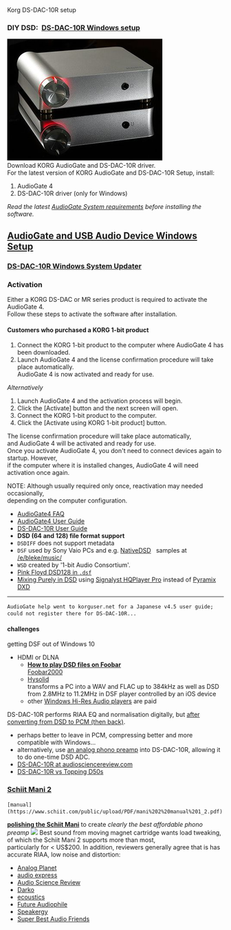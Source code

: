 Korg DS-DAC-10R setup

### DIY DSD:  [DS-DAC-10R Windows setup](https://www.korg.com/us/products/audio/audiogate4/download.php)

![](DS-DAC-10R.jpg)  
Download KORG AudioGate and DS-DAC-10R driver.  
For the latest version of KORG AudioGate and DS-DAC-10R Setup, install:

1.  AudioGate 4
2.  DS-DAC-10R driver (only for Windows)

_Read the latest [AudioGate System requirements](https://www.korg.com/products/audio/audiogate4/page_1.php) before installing the software._  

[AudioGate and USB Audio Device Windows Setup](https://www.korg.com/us/support/download/software/0/529/2583/)
-------------------------------------------------------------------------------------------------------------

### [DS-DAC-10R Windows System Updater](https://www.korg.com/us/support/download/software/0/528/2625/)

### Activation

Either a KORG DS-DAC or MR series product is required to activate the AudioGate 4.  
Follow these steps to activate the software after installation.

#### Customers who purchased a KORG 1-bit product

1.  Connect the KORG 1-bit product to the computer where AudioGate 4 has been downloaded.
2.  Launch AudioGate 4 and the license confirmation procedure will take place automatically.  
    AudioGate 4 is now activated and ready for use.

  
_Alternatively_  

1.  Launch AudioGate 4 and the activation process will begin.
2.  Click the \[Activate\] button and the next screen will open.
3.  Connect the KORG 1-bit product to the computer.
4.  Click the \[Activate using KORG 1-bit product\] button.

The license confirmation procedure will take place automatically,  
and AudioGate 4 will be activated and ready for use.  
Once you activate AudioGate 4, you don't need to connect devices again to startup. However,  
if the computer where it is installed changes, AudioGate 4 will need activation once again.  
  
NOTE: Although usually required only once, reactivation may needed occasionally,  
depending on the computer configuration.

-   [AudioGate4 FAQ](AudioGate_4_Faq_E2_2.pdf)
-   [AudioGate4 User Guide](AudioGate4_E3a.pdf)
-   [DS-DAC-10R User Guide](DS-DAC-10R_OM_E4.pdf)
-   **DSD (64 and 128) file format support**
-   `DSDIFF` does not support metadata
-   `DSF` used by Sony Vaio PCs and e.g. [NativeDSD](https://www.nativedsd.com/free-dsd-download/)   samples at [/e/bleke/music/](E__bleke_music_.html)
-   `WSD` created by '1-bit Audio Consortium'.
-   [Pink Floyd DSD128 in `.dsf`](https://archive.org/details/pink-floyd-1973-1994-DSD128)
-   [Mixing Purely in DSD](https://www.nativedsd.com/news/mixing-in-pure-dsd-no-pcm-allowed/) using [Signalyst HQPlayer Pro](https://www.signalyst.com/professional.html) instead of [Pyramix DXD](https://www.merging.com/highlights/high-resolution)
    
* * *
    
    AudioGate help went to korguser.net for a Japanese v4.5 user guide;  
    could not register there for DS-DAC-10R...
    
#### challenges
    
getting DSF out of Windows 10
    
- HDMI or DLNA  
    - [**How to play DSD files on Foobar**](https://www.psaudio.com/blogs/how-to/how-to-play-dsd-files-on-foobar)  
          [Foobar2000](https://www.foobar2000.org/)  
    - [Hysolid](https://www.hysolid.com/)  
          transforms a PC into a WAV and FLAC up to 384kHz as well as DSD from 2.8MHz to 11.2MHz in DSF player controlled by an iOS device  
    - other [Windows Hi-Res Audio players](https://www.makeuseof.com/tag/best-windows-music-players-hi-res-audio/) are paid  

DS-DAC-10R performs RIAA EQ and normalisation digitally, but [after converting from DSD to PCM (then back)](https://darko.audio/2016/07/portable-vinyl-with-the-korg-ds-dac-10r-audiogate/).  
- perhaps better to leave in PCM, compressing better and more compatible with Windows...  
- alternatively, use [an analog phono preamp](schiit_mani_2) into DS-DAC-10R, allowing it to do one-time DSD ADC.
- [DS-DAC-10R at audiosciencereview.com](https://www.audiosciencereview.com/forum/index.php?threads/phono-preamp-with-usb-output-recommendation.36058/post-1275029)
- [DS-DAC-10R vs Topping D50s](https://www.audiosciencereview.com/forum/index.php?threads/beta-test-multitone-loopback-analyzer-software.27844/post-1284540)

### [Schiit Mani 2](https://www.schiit.com/products/)  
    [manual](https://www.schiit.com/public/upload/PDF/mani%202%20manual%201_2.pdf)
  [**polishing the Schiit Mani**](https://www.head-fi.org/threads/schiit-happened-the-story-of-the-worlds-most-improbable-start-up.701900/page-5910#post-16832617)
   to create *clearly the best affordable phono preamp*
![](https://www.schiit.com/public/upload/images/mani%202%20blk%20bottom%201920.jpg)
Best sound from moving magnet cartridge wants load tweaking, of which the Schiit Mani 2 supports more than most,  
particularly for < US$200.  In addition, reviewers generally agree that is has accurate RIAA, low noise and distortion:
- [Analog Planet](https://www.analogplanet.com/content/schiits-mani-2-mmmc-phono-preamp-goes-head-budget-phono-preamp-class-0)
- [audio express](https://audioxpress.com/news/schiit-audio-introduces-the-great-mani-two-phono-preamplifier)
- [Audio Science Review](https://www.audiosciencereview.com/forum/index.php?threads/schiit-mani-2-review-phono-stage.31194/)
- [Darko](https://darko.audio/2022/02/the-schiit-mani-2-is-your-next-phono-pre-amplifier/)
- [ecoustics](https://www.ecoustics.com/products/schiit-mani-2-phono-preamp/)
- [Future Audiophile](https://futureaudiophile.com/schiit-mani-2-phono-preamp-reviewed/)
- [Speakergy](https://speakergy.com/schiit-mani-review/)
- [Super Best Audio Friends](https://www.superbestaudiofriends.org/index.php?threads/schiit-mani-2-review.12025/)

